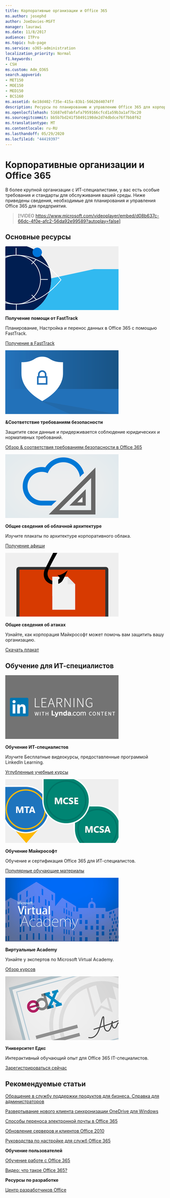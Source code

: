 ```yaml
---
title: Корпоративные организации и Office 365
ms.author: josephd
author: JoeDavies-MSFT
manager: laurawi
ms.date: 11/8/2017
audience: ITPro
ms.topic: hub-page
ms.service: o365-administration
localization_priority: Normal
f1.keywords:
- CSH
ms.custom: Adm_O365
search.appverid:
- MET150
- MOE150
- MED150
- BCS160
ms.assetid: 6e18d402-f35e-415a-83b1-56620d4074ff
description: Ресурсы по планированию и управлению Office 365 для корпоративной организации.
ms.openlocfilehash: 51687e07abfafa7959166cfcd1a59b3a1af7bc20
ms.sourcegitcommit: bb5b7bd241f58491198de2d74dbdce76f7bb8f62
ms.translationtype: MT
ms.contentlocale: ru-RU
ms.lasthandoff: 05/29/2020
ms.locfileid: "44419397"
---
```

# <a name="enterprise-organizations-and-office-365"></a>Корпоративные организации и Office 365

В более крупной организации с ИТ-специалистами, у вас есть особые требования и стандарты для обслуживания вашей среды. Ниже приведены сведения, необходимые для планирования и управления Office 365 для предприятия.
  

> [!VIDEO https://www.microsoft.com/videoplayer/embed/d08b637c-66dc-4f0e-afc2-56da92e99589?autoplay=false]
  
## <a name="key-resources"></a>Основные ресурсы

![FastTrackный символ для представления](media/263443cf-d8bd-460b-ac46-a08323551f3f.png)
  
 **Получение помощи от FastTrack**
  
Планирование, Настройка и перенос данных в Office 365 с помощью FastTrack.
  
[Получение в FastTrack](https://go.microsoft.com/fwlink/?linkid=238431)
  
![Символы безопасности и соответствия требованиям](media/f96c2cdf-d151-4f44-bb11-20bb7f366a21.png)
  
 **&amp;Соответствие требованиям безопасности**
  
Защитите свои данные и придерживается соблюдение юридических и нормативных требований.
  
[Обзор &amp; соответствия требованиям безопасности в Office 365](https://support.office.com/article/dcb83b2c-ac66-4ced-925d-50eb9698a0b2)
  
![Символы в облаке и архитектуре](media/2850ac8d-4c99-4825-869e-83724c4ef54e.png)
  
 **Общие сведения об облачной архитектуре**
  
Изучите плакаты по архитектуре корпоративного облака.
  
[Получение афиши](https://aka.ms/cloudarch)
  
[![Ловушка рыбы, снаггинг документ на экране (фишинг-атака)](media/dc32a996-623a-400c-9b7a-ed1b89a56948.png)](https://aka.ms/commonattacks)
  
 **Общие сведения об атаках**
  
Узнайте, как корпорация Майкрософт может помочь вам защитить вашу организацию.
  
[Скачать плакат](https://aka.ms/commonattacks)
  
## <a name="training-for-it-pros"></a>Обучение для ИТ-специалистов

![Обучение ИТ-специалистов из LinkedIn Learning](media/b951eac7-9d99-42b5-86a3-3058a6445077.png)
  
 **Обучение ИТ-специалистов**
  
Изучите Бесплатные видеокурсы, предоставленные программой LinkedIn Learning.
  
[Углубленные учебные курсы](https://support.office.com/article/68cc9b95-0bdc-491e-a81f-ee70b3ec63c5.aspx)
  
![Сертификация Microsoft Learning: MTA, MCSE, МКСА](media/8eab3b6a-5aff-423c-9c57-fd078fdebca8.png)
  
 **Обучение Майкрософт**
  
Обучение и сертификация Office 365 для ИТ-специалистов.
  
[Популярные обучающие материалы](https://go.microsoft.com/fwlink/?linkid=826247)
  
![Microsoft Virtual Academy](media/1bced083-acd6-4705-9f22-22009166a5d7.png)
  
 **Виртуальные Academy**
  
Узнайте у экспертов по Microsoft Virtual Academy.
  
[Обзор курсов](https://go.microsoft.com/fwlink/?linkid=826248)
  
![сертификат университета Едкс](media/c52ff863-94fa-4d6e-b91f-f9057956a7b0.png)
  
 **Университет Едкс**
  
Интерактивный обучающий опыт для Office 365 IT-специалистов.
  
[Зарегистрироваться сейчас](https://go.microsoft.com/fwlink/?linkid=852994)
  
## <a name="featured-articles"></a>Рекомендуемые статьи

[Обращение в службу поддержки продуктов для бизнеса. Справка для администраторов](https://support.office.com/article/32a17ca7-6fa0-4870-8a8d-e25ba4ccfd4b)
  
[Развертывание нового клиента синхронизации OneDrive для Windows](https://support.office.com/article/3f3a511c-30c6-404a-98bf-76f95c519668)
  
[Способы переноса электронной почты в Office 365](https://support.office.com/article/0a4913fe-60fb-498f-9155-a86516418842)
  
[Обновление серверов и клиентов Office 2010](upgrade-from-office-2010-servers-and-products.md)
  
[Руководства по настройке для служб Office 365](setup-guides-for-office-365.md)
  
 **Обучение пользователей**
  
[Обучение работе с Office 365](https://support.office.com/article/af07cb6b-980d-4f33-8599-322582767408)
  
[Видео: что такое Office 365?](https://support.office.com/article/847caf12-2589-452c-8aca-1c009797678b)
  
 **Ресурсы по разработке**
  
[Центр разработчиков Office](https://go.microsoft.com/fwlink/?linkid=615418)
  

